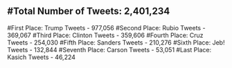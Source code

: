 #Total Number of Tweets: 2,401,234 
---
#First Place: Trump Tweets - 977,056
#Second Place: Rubio Tweets - 369,067
#Third Place: Clinton Tweets - 359,606
#Fourth Place: Cruz Tweets - 254,030
#Fifth Place: Sanders Tweets - 210,276
#Sixth Place: Jeb! Tweets - 132,844
#Seventh Place: Carson Tweets - 53,051
#Last Place: Kasich Tweets - 46,224
